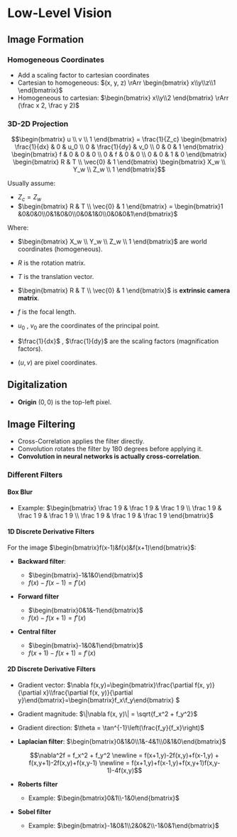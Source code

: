 # Low-Level Vision

## Image Formation

### Homogeneous Coordinates

- Add a scaling factor to cartesian coordinates
- Cartesian to homogeneous: $(x, y, z) \rArr \begin{bmatrix} x\\y\\z\\1 \end{bmatrix}$
- Homogeneous to cartesian:  $\begin{bmatrix} x\\y\\2 \end{bmatrix} \rArr (\frac x 2, \frac y 2)$

### 3D-2D Projection

```math
\begin{bmatrix}
u \\
v \\
1
\end{bmatrix}

=

\frac{1}{Z_c}
\begin{bmatrix}
\frac{1}{dx} & 0 & u_0 \\
0 & \frac{1}{dy} & v_0 \\
0 & 0 & 1
\end{bmatrix}
\begin{bmatrix}
f & 0 & 0 & 0 \\
0 & f & 0 & 0 \\
0 & 0 & 1 & 0
\end{bmatrix}
\begin{bmatrix}
R & T \\
\vec{0} & 1
\end{bmatrix}
\begin{bmatrix}
X_w \\
Y_w \\
Z_w \\
1
\end{bmatrix}
```

Usually assume:

- $Z_c = Z_w$
- $\begin{bmatrix} R & T \\ \vec{0} & 1 \end{bmatrix} = \begin{bmatrix}1 &0&0&0\\0&1&0&0\\0&0&1&0\\0&0&0&1\end{bmatrix}$

Where:

*   $\begin{bmatrix} X_w \\ Y_w \\ Z_w \\ 1 \end{bmatrix}$ are world coordinates (homogeneous).

*   $R$ is the rotation matrix.

*   $T$ is the translation vector.
*   $\begin{bmatrix} R & T \\ \vec{0} & 1 \end{bmatrix}$ is **extrinsic camera matrix**.

*   $f$ is the focal length.

*   $u_0$ , $v_0$ are the coordinates of the principal point.

*   $\frac{1}{dx}$ , $\frac{1}{dy}$  are the scaling factors (magnification factors).
*   $(u, v)$ are pixel coordinates.

## Digitalization

- **Origin** $(0,0)$ is the top-left pixel.

## Image Filtering

- Cross-Correlation applies the filter directly.
- Convolution rotates the filter by 180 degrees before applying it.
- **Convolution in neural networks is actually cross-correlation**.

### Different Filters

#### Box Blur

- Example: $\begin{bmatrix} \frac 1 9 & \frac 1 9 & \frac 1 9 \\ \frac 1 9 & \frac 1 9 & \frac 1 9 \\ \frac 1 9 & \frac 1 9 & \frac 1 9 \end{bmatrix}$

#### 1D Discrete Derivative Filters

For the image $\begin{bmatrix}f(x-1)&f(x)&f(x+1)\end{bmatrix}$:

- **Backward filter**:
  - $\begin{bmatrix}-1&1&0\end{bmatrix}$
  - $f(x)-f(x-1)=f'(x)$

- **Forward filter**
  - $\begin{bmatrix}0&1&-1\end{bmatrix}$
  - $f(x)-f(x+1)=f'(x)$

- **Central filter**
  - $\begin{bmatrix}-1&0&1\end{bmatrix}$
  - $f(x+1)-f(x+1)=f'(x)$

#### 2D Discrete Derivative Filters

- Gradient vector: $\nabla f(x,y)=\begin{bmatrix}\frac{\partial f(x, y)}{\partial x}\\\frac{\partial f(x, y)}{\partial y}\end{bmatrix}=\begin{bmatrix}f_x\\f_y\end{bmatrix} $

- Gradient magnitude: $\|\nabla f(x, y)\| = \sqrt{f_x^2 + f_y^2}$

- Gradient direction: $\theta = \tan^{-1}\left(\frac{f_y}{f_x}\right)$

- **Laplacian filter**: $\begin{bmatrix}0&1&0\\1&-4&1\\0&1&0\end{bmatrix}$

  ```math
  \nabla^2f = f_x^2 + f_y^2
  \newline = f(x+1,y)-2f(x,y)+f(x-1,y) + f(x,y+1)-2f(x,y)+f(x,y-1)
  \newline = f(x+1,y)+f(x-1,y)+f(x,y+1)f(x,y-1)-4f(x,y)
  ```

- **Roberts filter**
  - Example: $\begin{bmatrix}0&1\\-1&0\end{bmatrix}$

- **Sobel filter**
  - Example: $\begin{bmatrix}-1&0&1\\2&0&2\\-1&0&1\end{bmatrix}$

